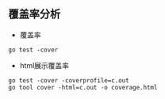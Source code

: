 ## 覆盖率分析
- 覆盖率
```
go test -cover
```

- html展示覆盖率
```
go test -cover -coverprofile=c.out
go tool cover -html=c.out -o coverage.html 
```